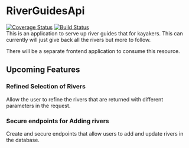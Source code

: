 # RiverGuidesApi
[![Coverage Status](https://coveralls.io/repos/github/CarefulNow/RiverGuidesApi/badge.svg?branch=master&dummy=2)](https://coveralls.io/github/CarefulNow/RiverGuidesApi)
[![Build Status](https://travis-ci.org/CarefulNow/RiverGuidesApi.svg?branch=master)](https://travis-ci.org/CarefulNow/RiverGuidesApi)
<br/>This is an application to serve up river guides that for kayakers. This can currently will just give back all the rivers but more to follow.

There will be a separate frontend application to consume this resource.

## Upcoming Features

### Refined Selection of Rivers
Allow the user to refine the rivers that are returned with different parameters in the request.

### Secure endpoints for Adding rivers
Create and secure endpoints that allow users to add and update rivers in the database.

